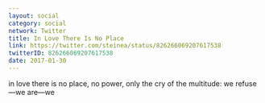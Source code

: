 ```yaml
---
layout: social
category: social
network: Twitter
title: In Love There Is No Place
link: https://twitter.com/steinea/status/826266069207617538
twitterID: 826266069207617538
date: 2017-01-30
---
```


in love there is no place, no power, only the cry of the multitude: we refuse—we are—we
